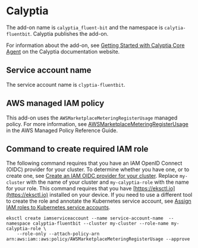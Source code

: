 # Calyptia<a name="add-on-calyptia"></a>

The add\-on name is `calyptia_fluent-bit` and the namespace is `calytia-fluentbit`\. Calyptia publishes the add\-on\.

For information about the add\-on, see [Getting Started with Calyptia Core Agent](https://docs.akuity.io/tutorials/eks-addon-agent-install/) on the Calyptia documentation website\.

## Service account name<a name="add-on-calyptia-service-account-name"></a>

The service account name is `clyptia-fluentbit`\.

## AWS managed IAM policy<a name="add-on-calyptia-managed-policy"></a>

This add\-on uses the `AWSMarketplaceMeteringRegisterUsage` managed policy\. For more information, see [AWSMarketplaceMeteringRegisterUsage](https://docs.aws.amazon.com/aws-managed-policy/latest/reference/AWSMarketplaceMeteringRegisterUsage.html) in the AWS Managed Policy Reference Guide\.

## Command to create required IAM role<a name="add-on-calyptia-custom-permissions"></a>

The following command requires that you have an IAM OpenID Connect \(OIDC\) provider for your cluster\. To determine whether you have one, or to create one, see [Create an IAM OIDC provider for your cluster](enable-iam-roles-for-service-accounts.md)\. Replace `my-cluster` with the name of your cluster and `my-calyptia-role` with the name for your role\. This command requires that you have [https://eksctl.io](https://eksctl.io) installed on your device\. If you need to use a different tool to create the role and annotate the Kubernetes service account, see [Assign IAM roles to Kubernetes service accounts](associate-service-account-role.md)\.

```
eksctl create iamserviceaccount --name service-account-name  --namespace calyptia-fluentbit --cluster my-cluster --role-name my-calyptia-role \
    --role-only --attach-policy-arn arn:aws:iam::aws:policy/AWSMarketplaceMeteringRegisterUsage --approve
```